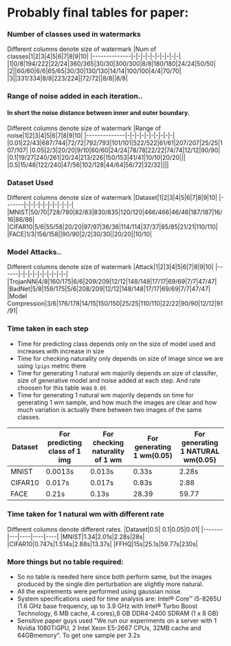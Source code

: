 # Probably final tables for paper:


### Number of classes used in watermarks
Different columns denote size of watermark 
|Num of classes|1|2|3|4|5|6|7|8|9|10|
|--------------|-|-|-|-|-|-|-|-|-|-|
|1|0/8|194/222|22/24|360/365|30/30|300/300|8/8|180/180|24/24|50/50|
|2||60/60|6/6|65/65|30/30|130/130|14/14|100/100|4/4|70/70|
|3||331/334|8/8|223/224||72/72||8/8||8/8|

### Range of noise added in each iteration..
#### In short the noise distance between inner and outer boundary.
Different columns denote size of watermark
|Range of noise|1|2|3|4|5|6|7|8|9|10|
|--------------|-|-|-|-|-|-|-|-|-|-|
|0.01|22/43|687/744|72/72|792/793|101/101|522/522|61/61|207/207|25/25|107/107|
|0.05|2/3|20/20|9/10|60/60|24/24|78/78|22/22|74/74|12/12|90/90|
|0.1|19/27|240/261|20/24|213/226|150/153|41/41|10/10|20/20|||
|0.5|15/48|122/240|47/56|102/128|44/64|56/72|32/32||||

### Dataset Used
Different columns denote size of watermark
|Dataset|1|2|3|4|5|6|7|8|9|10|
|-------|-|-|-|-|-|-|-|-|-|-|
|MNIST|50/70|728/780|82/83|830/835|120/120|466/466|46/46|187/187|16/16|86/86|
|CIFAR10|5/6|55/58|20/20|97/97|36/36|114/114|37/37|85/85|21/21|110/110|
|FACE|1/3|156/158||90/90|2/2|30/30||20/20||10/10|

### Model Attacks..
Different columns denote size of watermark
|Attack|1|2|3|4|5|6|7|8|9|10|
|------|-|-|-|-|-|-|-|-|-|-|
|TrojanNN|4/8|160/175|6/6|209/209|12/12|148/148|17/17|69/69|7/7|47/47|
|BadNet|5/8|159/175|5/6|208/209|12/12|148/148|17/17|69/69|7/7|47/47|
|Model Compression|3/6|176/178|14/15|150/150|25/25|110/110|22/22|90/90|12/12|91/91|

### Time taken in each step
* Time for predicting class depends only on the size of model used and increases with increase in size
* Time for checking naturality only depends on size of image since we are using `lpips` metric there
* Time for generating 1 natural wm majorily depends on size of classifer, size of generative model and noise added at each step. And rate choosen for this table was `0.05`
* Time for generating 1 natural wm majorily depends on time for generating 1 wm sample, and how much the images are clear and how much variation is actually there between two images of the same classes.

|Dataset| For predicting class of 1 img| For checking naturality of 1 wm|For generating 1 wm(0.05)|For generating 1 NATURAL wm(0.05)|
|-------|------------------------------|--------------------------------|--------------------|---------------------------|
|MNIST|0.0013s|0.013s|0.33s|2.28s|
|CIFAR10|0.017s|0.017s|0.83s|2.88|
|FACE|0.21s|0.13s|28.39|59.77|

### Time taken for 1 natural wm with different rate
Different columns denote different rates.
|Dataset|0.5| 0.1|0.05|0.01|
|-------|---|----|----|----|
|MNIST|1.34|2.01s|2.28s|28s|
|CIFAR10|0.747s|1.514s|2.88s|13.37s|
|FFHQ|15s|25.1s|59.77s|230s|

### More things but no table required:
* So no table is needed here since both perform same, but the images produced by the single dim perturbation are slightly more natural.
* All the expirements were performed using gaussian noise.
* System specifications used for time analysis are:
Intel® Core™ i5-8265U (1.6 GHz base frequency, up to 3.9 GHz with Intel® Turbo Boost Technology, 6 MB cache, 4 cores),8 GB DDR4-2400 SDRAM (1 x 8 GB)
* Sensitive paper guys used "We run our experiments on a server with 1 Nvidia 1080TiGPU, 2 Intel Xeon E5-2667 CPUs, 32MB cache and 64GBmemory". To get one sample per 3.2s
